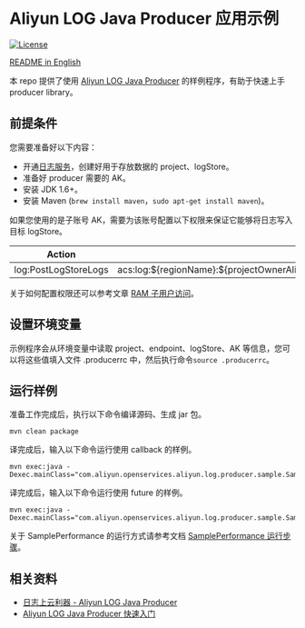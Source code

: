 # Aliyun LOG Java Producer 应用示例

[![License](https://img.shields.io/badge/license-Apache2.0-blue.svg)](/LICENSE)

[README in English](/README.md)

本 repo 提供了使用 [Aliyun LOG Java Producer](https://github.com/aliyun/aliyun-log-producer) 的样例程序，有助于快速上手 producer library。

## 前提条件
您需要准备好以下内容：
* 开通[日志服务](https://cn.aliyun.com/product/sls)，创建好用于存放数据的 project、logStore。
* 准备好 producer 需要的 AK。
* 安装 JDK 1.6+。
* 安装 Maven (`brew install maven`，`sudo apt-get install maven`)。

如果您使用的是子账号 AK，需要为该账号配置以下权限来保证它能够将日志写入目标 logStore。
<table>
<thead>
<tr>
<th>Action</th>
<th>Resource</th>
</tr>
</thead>
<tbody>
<tr>
<td>log:PostLogStoreLogs</td>
<td>acs:log:${regionName}:${projectOwnerAliUid}:project/${projectName}/logstore/${logstoreName}</td>
</tr>
</tbody>
</table>

关于如何配置权限还可以参考文章 [RAM 子用户访问](https://help.aliyun.com/document_detail/29049.html)。


## 设置环境变量
示例程序会从环境变量中读取 project、endpoint、logStore、AK 等信息，您可以将这些值填入文件 .producerrc 中，然后执行命令`source .producerrc`。

## 运行样例
准备工作完成后，执行以下命令编译源码、生成 jar 包。
```
mvn clean package
```

译完成后，输入以下命令运行使用 callback 的样例。
```
mvn exec:java -Dexec.mainClass="com.aliyun.openservices.aliyun.log.producer.sample.SampleProducerWithCallback"
```

译完成后，输入以下命令运行使用 future 的样例。
```
mvn exec:java -Dexec.mainClass="com.aliyun.openservices.aliyun.log.producer.sample.SampleProducerWithFuture"
```

关于 SamplePerformance 的运行方式请参考文档 [SamplePerformance 运行步骤](https://github.com/aliyun/aliyun-log-producer-sample/blob/master/PERF_README_CN.md)。

## 相关资料
* [日志上云利器 - Aliyun LOG Java Producer](https://yq.aliyun.com/articles/682762)
* [Aliyun LOG Java Producer 快速入门](https://yq.aliyun.com/articles/682761)


